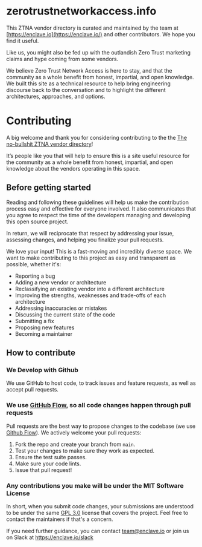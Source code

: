 # zerotrustnetworkaccess.info

This ZTNA vendor directory is curated and maintained by the team at [https://enclave.io](https://enclave.io/) and other contributors. We hope you find it useful.

Like us, you might also be fed up with the outlandish Zero Trust marketing claims and hype coming from some vendors.

We believe Zero Trust Network Access is here to stay, and that the community as a whole benefit from honest, impartial, and open knowledge. We built this site as a technical resource to help bring engineering discourse back to the conversation and to highlight the different architectures, approaches, and options.

# Contributing

A big welcome and thank you for considering contributing to the the [The no-bullshit ZTNA vendor directory](zerotrustnetworkaccess.info)!

It’s people like you that will help to ensure this is a site useful resource for the community as a whole benefit from honest, impartial, and open knowledge about the vendors operating in this space. 

## Before getting started

Reading and following these guidelines will help us make the contribution process easy and effective for everyone involved. It also communicates that you agree to respect the time of the developers managing and developing this open source project.

In return, we will reciprocate that respect by addressing your issue, assessing changes, and helping you finalize your pull requests.

We love your input! This is a fast-moving and incredibly diverse space. We want to make contributing to this project as easy and transparent as possible, whether it's:

- Reporting a bug
- Adding a new vendor or architecture
- Reclassifying an existing vendor into a different architecture
- Improving the strengths, weaknesses and trade-offs of each architecture
- Addressing inaccuracies or mistakes
- Discussing the current state of the code
- Submitting a fix
- Proposing new features
- Becoming a maintainer

## How to contribute

### We Develop with Github

We use GitHub to host code, to track issues and feature requests, as well as accept pull requests.

### We use [GitHub Flow](https://guides.github.com/introduction/flow/index.html), so all code changes happen through pull requests

Pull requests are the best way to propose changes to the codebase (we use [Github Flow](https://guides.github.com/introduction/flow/index.html)). We actively welcome your pull requests:

1. Fork the repo and create your branch from `main`.
2. Test your changes to make sure they work as expected.
3. Ensure the test suite passes.
4. Make sure your code lints.
5. Issue that pull request!

### Any contributions you make will be under the MIT Software License

In short, when you submit code changes, your submissions are understood to be under the same [GPL 3.0](https://choosealicense.com/licenses/gpl-3.0/) license that covers the project. Feel free to contact the maintainers if that's a concern.

If you need further guidance, you can contact team@enclave.io or join us on Slack at https://enclave.io/slack
